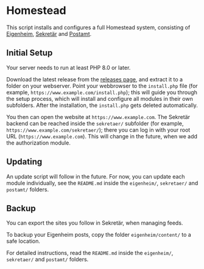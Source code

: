 # Homestead

This script installs and configures a full Homestead system, consisting of [Eigenheim](https://github.com/maxhaesslein/eigenheim), [Sekretär](https://github.com/maxhaesslein/sekretaer) and [Postamt](https://github.com/maxhaesslein/postamt).


## Initial Setup

Your server needs to run at least PHP 8.0 or later.

Download the latest release from the [releases page](https://github.com/maxhaesslein/homestead/releases), and extract it to a folder on your webserver. Point your webbrowser to the `install.php` file (for example, `https://www.example.com/install.php`); this will guide you through the setup process, which will install and configure all modules in their own subfolders. After the installation, the `install.php` gets deleted automatically.

You then can open the website at `https://www.example.com`. The Sekretär backend can be reached inside the `sekretaer/` subfolder (for example, `https://www.example.com/sekretaer/`); there you can log in with your root URL (`https://www.example.com`). This will change in the future, when we add the authorization module.


## Updating

An update script will follow in the future. For now, you can update each module individually, see the `README.md` inside the `eigenheim/`, `sekretaer/` and `postamt/` folders.


## Backup

You can export the sites you follow in Sekretär, when managing feeds.

To backup your Eigenheim posts, copy the folder `eigenheim/content/` to a safe location.

For detailed instructions, read the `README.md` inside the `eigenheim/`, `sekretaer/` and `postamt/` folders.
